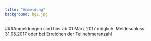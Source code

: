 ```yaml
---
title: "Anmeldung"
background: bg2.jpg
---
```

###Anmeldungen sind hier ab 01.März 2017 möglich. Meldeschluss: 31.05.2017 oder bei Erreichen der Teilnehmeranzahl
 
 
 
 
